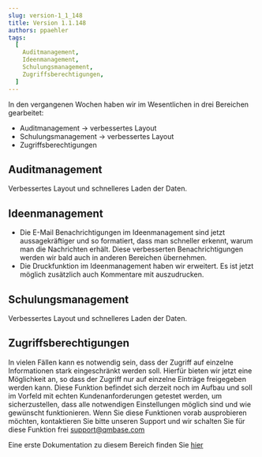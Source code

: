 ```yaml
---
slug: version-1_1_148
title: Version 1.1.148
authors: ppaehler
tags:
  [
    Auditmanagement,
    Ideenmanagement,
    Schulungsmanagement,
    Zugriffsberechtigungen,
  ]
---
```


In den vergangenen Wochen haben wir im Wesentlichen in drei Bereichen gearbeitet:

- Auditmanagement -> verbessertes Layout
- Schulungsmanagement -> verbessertes Layout
- Zugriffsberechtigungen

<!--truncate-->

## Auditmanagement

Verbessertes Layout und schnelleres Laden der Daten.

## Ideenmanagement

- Die E-Mail Benachrichtigungen im Ideenmanagement sind jetzt aussagekräftiger und so formatiert, dass man schneller erkennt, warum man die Nachrichten erhält. Diese verbesserten Benachrichtigungen werden wir bald auch in anderen Bereichen übernehmen.
- Die Druckfunktion im Ideenmanagement haben wir erweitert. Es ist jetzt möglich zusätzlich auch Kommentare mit auszudrucken.

## Schulungsmanagement

Verbessertes Layout und schnelleres Laden der Daten.

## Zugriffsberechtigungen

In vielen Fällen kann es notwendig sein, dass der Zugriff auf einzelne Informationen stark eingeschränkt werden soll. Hierfür bieten wir jetzt eine Möglichkeit an, so dass der Zugriff nur auf einzelne Einträge freigegeben werden kann.
Diese Funktion befindet sich derzeit noch im Aufbau und soll im Vorfeld mit echten Kundenanforderungen getestet werden, um sicherzustellen, dass alle notwendigen Einstellungen möglich sind und wie gewünscht funktionieren.
Wenn Sie diese Funktionen vorab ausprobieren möchten, kontaktieren Sie bitte unseren Support und wir schalten Sie für diese Funktion frei [support@qmbase.com](mailto:support@qmbase.com)

Eine erste Dokumentation zu diesem Bereich finden Sie [hier](/docs/faqs/rollen-berechtigungen-und-zugriff/)
